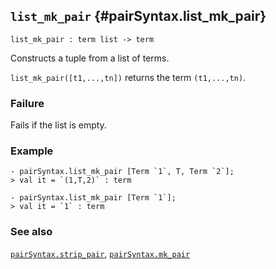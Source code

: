 ## `list_mk_pair` {#pairSyntax.list_mk_pair}


```
list_mk_pair : term list -> term
```



Constructs a tuple from a list of terms.


`list_mk_pair([t1,...,tn])` returns the term `(t1,...,tn)`.

### Failure

Fails if the list is empty.

### Example

    
    - pairSyntax.list_mk_pair [Term `1`, T, Term `2`];
    > val it = `(1,T,2)` : term
    
    - pairSyntax.list_mk_pair [Term `1`];
    > val it = `1` : term
    



### See also

[`pairSyntax.strip_pair`](#pairSyntax.strip_pair), [`pairSyntax.mk_pair`](#pairSyntax.mk_pair)

